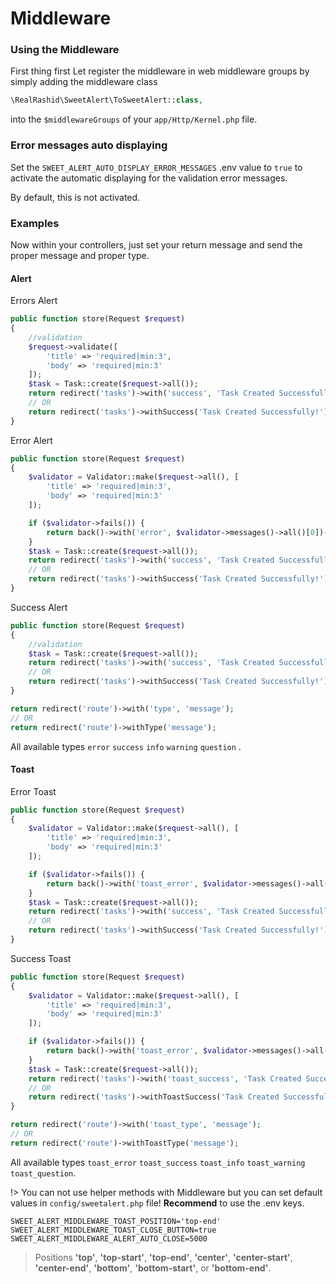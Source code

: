 # Middleware

### Using the Middleware


First thing first
Let register the middleware in web middleware groups by simply adding the middleware class

```php
\RealRashid\SweetAlert\ToSweetAlert::class,
```

into the `$middlewareGroups` of your `app/Http/Kernel.php` file.

### Error messages auto displaying

Set the `SWEET_ALERT_AUTO_DISPLAY_ERROR_MESSAGES` .env value to `true` to activate the automatic displaying for the validation error messages.

By default, this is not activated.

### Examples

Now within your controllers, just set your return message and send the proper message and proper type.

#### Alert

Errors Alert

```php
public function store(Request $request)
{
	//validation
	$request->validate([
		'title' => 'required|min:3',
		'body' => 'required|min:3'
	]);
	$task = Task::create($request->all());
	return redirect('tasks')->with('success', 'Task Created Successfully!');
	// OR
	return redirect('tasks')->withSuccess('Task Created Successfully!');
}
```

Error Alert
```php
public function store(Request $request)
{
	$validator = Validator::make($request->all(), [
		'title' => 'required|min:3',
		'body' => 'required|min:3'
	]);

	if ($validator->fails()) {
		return back()->with('error', $validator->messages()->all()[0])->withInput();
	}
	$task = Task::create($request->all());
	return redirect('tasks')->with('success', 'Task Created Successfully!');
	// OR
	return redirect('tasks')->withSuccess('Task Created Successfully!');
}
```
Success Alert
```php
public function store(Request $request)
{
	//validation
	$task = Task::create($request->all());
	return redirect('tasks')->with('success', 'Task Created Successfully!');
	// OR
	return redirect('tasks')->withSuccess('Task Created Successfully!');
}
```

```php
return redirect('route')->with('type', 'message');
// OR
return redirect('route')->withType('message');
```

All available types `error` `success` `info` `warning` `question` .

#### Toast

Error Toast
```php
public function store(Request $request)
{
	$validator = Validator::make($request->all(), [
		'title' => 'required|min:3',
		'body' => 'required|min:3'
	]);

	if ($validator->fails()) {
		return back()->with('toast_error', $validator->messages()->all()[0])->withInput();
	}
	$task = Task::create($request->all());
	return redirect('tasks')->with('success', 'Task Created Successfully!');
	// OR
	return redirect('tasks')->withSuccess('Task Created Successfully!');
}
```
Success Toast
```php
public function store(Request $request)
{
	$validator = Validator::make($request->all(), [
		'title' => 'required|min:3',
		'body' => 'required|min:3'
	]);

	if ($validator->fails()) {
		return back()->with('toast_error', $validator->messages()->all()[0])->withInput();
	}
	$task = Task::create($request->all());
	return redirect('tasks')->with('toast_success', 'Task Created Successfully!');
	// OR
	return redirect('tasks')->withToastSuccess('Task Created Successfully!');
}
```

```php
return redirect('route')->with('toast_type', 'message');
// OR
return redirect('route')->withToastType('message');
```

All available types `toast_error` `toast_success` `toast_info` `toast_warning` `toast_question`.

!> You can not use helper methods with Middleware but you can set default values in `config/sweetalert.php` file! **Recommend** to use the .env keys.

```
SWEET_ALERT_MIDDLEWARE_TOAST_POSITION='top-end'
SWEET_ALERT_MIDDLEWARE_TOAST_CLOSE_BUTTON=true
SWEET_ALERT_MIDDLEWARE_ALERT_AUTO_CLOSE=5000
```

> Positions **'top'**, **'top-start'**, **'top-end'**,
**'center'**, **'center-start'**, **'center-end'**, **'bottom'**, **'bottom-start'**, or **'bottom-end'**.

